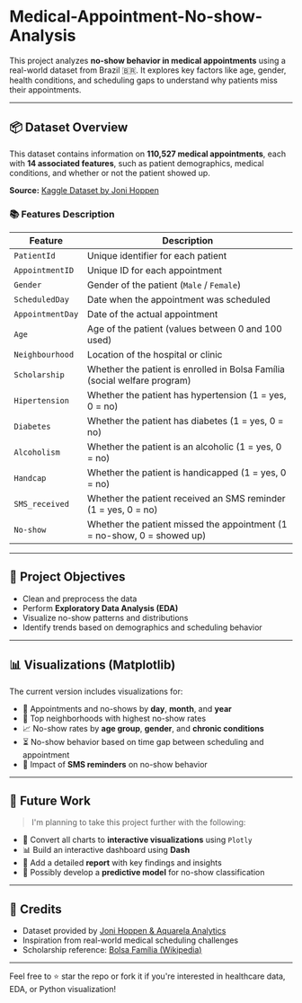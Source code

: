 # Medical-Appointment-No-show-Analysis

This project analyzes **no-show behavior in medical appointments** using a real-world dataset from Brazil 🇧🇷. It explores key factors like age, gender, health conditions, and scheduling gaps to understand why patients miss their appointments.

---

## 📦 Dataset Overview

This dataset contains information on **110,527 medical appointments**, each with **14 associated features**, such as patient demographics, medical conditions, and whether or not the patient showed up.

**Source:** [Kaggle Dataset by Joni Hoppen](https://www.kaggle.com/datasets/joniarroba/noshowappointments)

### 📚 Features Description

| Feature              | Description                                                                 |
|----------------------|-----------------------------------------------------------------------------|
| `PatientId`          | Unique identifier for each patient                                          |
| `AppointmentID`      | Unique ID for each appointment                                              |
| `Gender`             | Gender of the patient (`Male` / `Female`)                                   |
| `ScheduledDay`       | Date when the appointment was scheduled                                     |
| `AppointmentDay`     | Date of the actual appointment                                               |
| `Age`                | Age of the patient (values between 0 and 100 used)                          |
| `Neighbourhood`      | Location of the hospital or clinic                                          |
| `Scholarship`        | Whether the patient is enrolled in Bolsa Família (social welfare program)   |
| `Hipertension`       | Whether the patient has hypertension (1 = yes, 0 = no)                      |
| `Diabetes`           | Whether the patient has diabetes (1 = yes, 0 = no)                          |
| `Alcoholism`         | Whether the patient is an alcoholic (1 = yes, 0 = no)                       |
| `Handcap`            | Whether the patient is handicapped (1 = yes, 0 = no)                        |
| `SMS_received`       | Whether the patient received an SMS reminder (1 = yes, 0 = no)              |
| `No-show`            | Whether the patient missed the appointment (1 = no-show, 0 = showed up)     |

---

## 🎯 Project Objectives

- Clean and preprocess the data
- Perform **Exploratory Data Analysis (EDA)**
- Visualize no-show patterns and distributions
- Identify trends based on demographics and scheduling behavior

---

## 📊 Visualizations (Matplotlib)

The current version includes visualizations for:

- 📅 Appointments and no-shows by **day**, **month**, and **year**
- 📍 Top neighborhoods with highest no-show rates
- 📈 No-show rates by **age group**, **gender**, and **chronic conditions**
- ⏳ No-show behavior based on time gap between scheduling and appointment
- 📲 Impact of **SMS reminders** on no-show behavior

---

## 🚧 Future Work

> I'm planning to take this project further with the following:

- 🔁 Convert all charts to **interactive visualizations** using `Plotly`
- 📊 Build an interactive dashboard using **Dash**
- 📄 Add a detailed **report** with key findings and insights
- 🤖 Possibly develop a **predictive model** for no-show classification

---
## 💬 Credits

- Dataset provided by [Joni Hoppen & Aquarela Analytics](https://www.kaggle.com/datasets/joniarroba/noshowappointments)
- Inspiration from real-world medical scheduling challenges
- Scholarship reference: [Bolsa Família (Wikipedia)](https://en.wikipedia.org/wiki/Bolsa_Fam%C3%ADlia)

---

Feel free to ⭐ star the repo or fork it if you're interested in healthcare data, EDA, or Python visualization!


